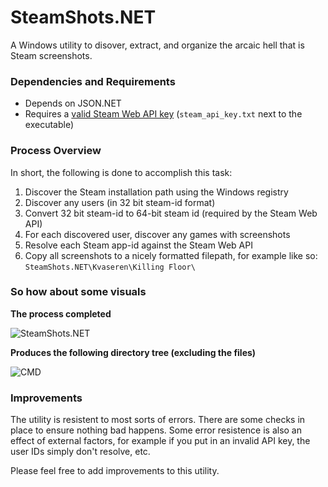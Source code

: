 # SteamShots.NET

A Windows utility to disover, extract, and organize the arcaic hell that is Steam screenshots.

### Dependencies and Requirements

* Depends on JSON.NET
* Requires a [valid Steam Web API key](https://steamcommunity.com/dev/apikey) (`steam_api_key.txt` next to the executable)

### Process Overview

In short, the following is done to accomplish this task:

1. Discover the Steam installation path using the Windows registry
2. Discover any users (in 32 bit steam-id format)
3. Convert 32 bit steam-id to 64-bit steam id (required by the Steam Web API)
4. For each discovered user, discover any games with screenshots
5. Resolve each Steam app-id against the Steam Web API
6. Copy all screenshots to a nicely formatted filepath, for example like so: `SteamShots.NET\Kvaseren\Killing Floor\`

### So how about some visuals

**The process completed**

![SteamShots.NET](http://media.martinbytes.com/2016-11-27_01-54-27.png)

**Produces the following directory tree (excluding the files)**

![CMD](http://media.martinbytes.com/2016-11-27_02-21-17.png)

### Improvements

The utility is resistent to most sorts of errors.
There are some checks in place to ensure nothing bad happens.
Some error resistence is also an effect of external factors, for example if you put in an invalid API key, the user IDs simply don't resolve, etc.

Please feel free to add improvements to this utility.
